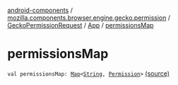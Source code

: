 [android-components](../../../index.md) / [mozilla.components.browser.engine.gecko.permission](../../index.md) / [GeckoPermissionRequest](../index.md) / [App](index.md) / [permissionsMap](./permissions-map.md)

# permissionsMap

`val permissionsMap: `[`Map`](https://kotlinlang.org/api/latest/jvm/stdlib/kotlin.collections/-map/index.html)`<`[`String`](https://kotlinlang.org/api/latest/jvm/stdlib/kotlin/-string/index.html)`, `[`Permission`](../../../mozilla.components.concept.engine.permission/-permission/index.md)`>` [(source)](https://github.com/mozilla-mobile/android-components/blob/master/components/browser/engine-gecko-beta/src/main/java/mozilla/components/browser/engine/gecko/permission/GeckoPermissionRequest.kt#L81)